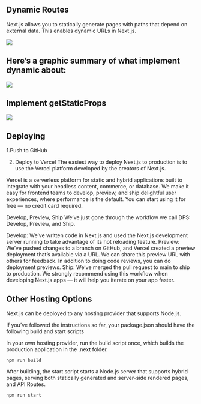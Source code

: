 ## Dynamic Routes

Next.js allows you to statically generate pages with paths that depend on external data. This enables dynamic URLs in Next.js.


<img src="https://nextjs.org/static/images/learn/dynamic-routes/page-path-external-data.png" >

## Here’s a graphic summary of what implement dynamic about:

<img src="https://nextjs.org/static/images/learn/dynamic-routes/how-to-dynamic-routes.png" >

## Implement getStaticProps

<img src="https://nextjs.org/static/images/learn/dynamic-routes/how-to-dynamic-routes.png">

## Deploying 

1.Push to GitHub

2. Deploy to Vercel
The easiest way to deploy Next.js to production is to use the Vercel platform developed by the creators of Next.js.

Vercel is a serverless platform for static and hybrid applications built to integrate with your headless content, commerce, or database. We make it easy for frontend teams to develop, preview, and ship delightful user experiences, where performance is the default. You can start using it for free — no credit card required.


Develop, Preview, Ship
We’ve just gone through the workflow we call DPS: Develop, Preview, and Ship.

Develop: We’ve written code in Next.js and used the Next.js development server running to take advantage of its hot reloading feature.
Preview: We’ve pushed changes to a branch on GitHub, and Vercel created a preview deployment that’s available via a URL. We can share this preview URL with others for feedback. In addition to doing code reviews, you can do deployment previews.
Ship: We’ve merged the pull request to main to ship to production.
We strongly recommend using this workflow when developing Next.js apps — it will help you iterate on your app faster.


## Other Hosting Options
Next.js can be deployed to any hosting provider that supports Node.js.

If you’ve followed the instructions so far, your package.json should have the following build and start scripts

In your own hosting provider, run the build script once, which builds the production application in the .next folder.


`npm run build`

After building, the start script starts a Node.js server that supports hybrid pages, serving both statically generated and server-side rendered pages, and API Routes.


`npm run start`
